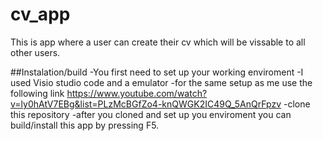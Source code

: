 # cv_app

This is app where a user can create their cv which will be vissable to all other users.




##Instalation/build 
-You first need to set up your working enviroment 
-I used Visio studio code and a emulator 
-for the same setup as me use the following link https://www.youtube.com/watch?v=ly0hAtV7EBg&list=PLzMcBGfZo4-knQWGK2IC49Q_5AnQrFpzv 
-clone this repository 
-after you cloned and set up you enviroment you can build/install this app by pressing F5.


